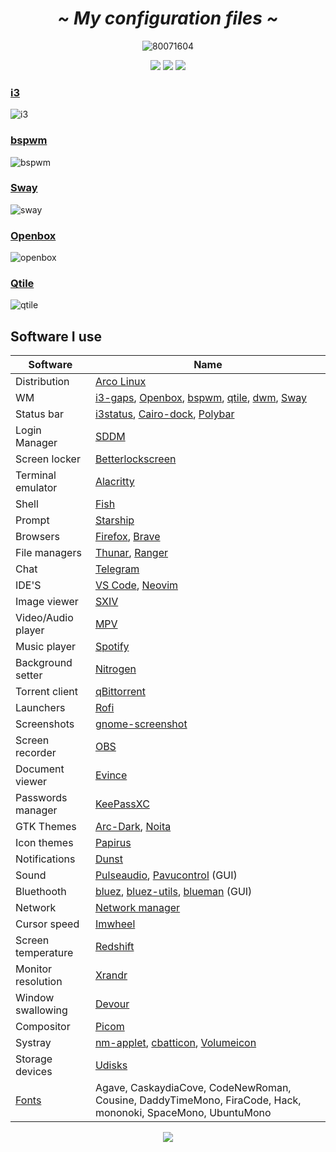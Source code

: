  <!-- HEADERS -->
 <h1 align="center">
  <b> 
   <i>
    ~ My configuration files ~
   </i>
  </b>
</h1>
 
 <div align="center">
 
 ![80071604](https://user-images.githubusercontent.com/80071604/182917042-84604a3d-41e2-418b-9229-0ee5f1c684b6.png)

 </div>
  
<div align="center">
  <img src="https://img.shields.io/github/stars/jorgeloopzz/dotfiles?color=%23BB9AF7&style=for-the-badge"> 
  <img src="https://img.shields.io/badge/Open%20Source-%E2%9D%A4%EF%B8%8F-23bb9a?style=for-the-badge"> 
  <img src="https://img.shields.io/badge/Linux-%F0%9F%90%A7-9cf?style=for-the-badge"> 
</div>

### [i3](https://github.com/jorgeloopzz/dotfiles/tree/master/.config/i3)
![i3](https://raw.githubusercontent.com/jorgeloopzz/dotfiles/master/.screenshots/i3-ex.png)

### [bspwm](https://github.com/jorgeloopzz/dotfiles/tree/master/.config/bspwm)
![bspwm](https://raw.githubusercontent.com/jorgeloopzz/dotfiles/master/.screenshots/bspwm-ex.png)

### [Sway](https://github.com/jorgeloopzz/dotfiles/tree/master/.config/sway)
![sway](https://raw.githubusercontent.com/jorgeloopzz/dotfiles/master/.screenshots/sway-ex.png)

### [Openbox](https://github.com/jorgeloopzz/dotfiles/tree/master/.config/openbox)
![openbox](https://raw.githubusercontent.com/jorgeloopzz/dotfiles/master/.screenshots/openbox-ex.png)

### [Qtile](https://github.com/jorgeloopzz/dotfiles/tree/master/.config/qtile)
![qtile](https://raw.githubusercontent.com/jorgeloopzz/dotfiles/master/.screenshots/qtile-ex.png)

## Software I use
|Software		| Name																	|
|-----------------------|---------------------------------------------------------------------------------------------------------------------------------------|
| Distribution		| [Arco Linux](https://arcolinux.com/)													|
| WM			| [i3-gaps](https://i3wm.org/), [Openbox](https://wiki.archlinux.org/title/Openbox), [bspwm](https://wiki.archlinux.org/title/Bspwm), [qtile](https://wiki.archlinux.org/title/Qtile), [dwm](https://dwm.suckless.org/), [Sway](https://wiki.archlinux.org/title/Sway)|
| Status bar		| [i3status](https://i3wm.org/docs/i3status.html), [Cairo-dock](https://wiki.archlinux.org/title/Cairo-Dock), [Polybar](https://github.com/polybar/polybar)|
| Login Manager		| [SDDM](https://wiki.archlinux.org/title/SDDM)												|
| Screen locker		| [Betterlockscreen](https://github.com/betterlockscreen/betterlockscreen)								|
| Terminal emulator	| [Alacritty](https://wiki.archlinux.org/title/Alacritty)										|
| Shell			| [Fish](https://fishshell.com/)													|
| Prompt		| [Starship](https://starship.rs/)													|
| Browsers		| [Firefox](https://www.mozilla.org/en-US/firefox/new/), [Brave](https://brave.com/)							|
| File managers		| [Thunar](https://wiki.archlinux.org/title/Thunar), [Ranger](https://wiki.archlinux.org/title/Ranger)					|
| Chat			| [Telegram](https://desktop.telegram.org/)												|
| IDE'S			| [VS Code](https://wiki.archlinux.org/title/Visual_Studio_Code), [Neovim](https://wiki.archlinux.org/title/Neovim)			|
| Image viewer		| [SXIV](https://wiki.archlinux.org/title/Sxiv)												|
| Video/Audio player	| [MPV](https://wiki.archlinux.org/title/Mpv)												|
| Music player		| [Spotify](https://wiki.archlinux.org/title/Spotify)											|
| Background setter	| [Nitrogen](https://wiki.archlinux.org/title/Nitrogen)											|
| Torrent client	| [qBittorrent](https://www.qbittorrent.org/)												|
| Launchers		| [Rofi](https://wiki.archlinux.org/title/Rofi) 											|
| Screenshots		| [gnome-screenshot](https://github.com/GNOME/gnome-screenshot)										|
| Screen recorder	| [OBS](https://wiki.archlinux.org/title/Open_Broadcaster_Software)									|
| Document viewer	| [Evince](https://wiki.archlinux.org/title/GNOME/Document_viewer)									|
| Passwords manager	| [KeePassXC](https://keepassxc.org/)													|
| GTK Themes		| [Arc-Dark](https://www.gnome-look.org/p/1181106/), [Noita](https://github.com/addy-dclxvi/gtk-theme-collections)			|
| Icon themes		| [Papirus](https://github.com/PapirusDevelopmentTeam/papirus-icon-theme)								|
| Notifications		| [Dunst](https://wiki.archlinux.org/title/Dunst)											|
| Sound			| [Pulseaudio](https://wiki.archlinux.org/title/PulseAudio), [Pavucontrol](https://github.com/pulseaudio/pavucontrol) (GUI)		|
| Bluethooth		| [bluez](https://wiki.archlinux.org/title/bluetooth), [bluez-utils](https://wiki.archlinux.org/title/bluetooth), [blueman](https://github.com/blueman-project/blueman) (GUI)	|
| Network		| [Network manager](https://wiki.archlinux.org/title/NetworkManager)									|
| Cursor speed		| [Imwheel](https://wiki.archlinux.org/title/IMWheel)											|
| Screen temperature	| [Redshift](https://wiki.archlinux.org/title/Redshift)											|
| Monitor resolution	| [Xrandr](https://wiki.archlinux.org/title/Xrandr)											|
| Window swallowing	| [Devour](https://github.com/salman-abedin/devour)											|
| Compositor		| [Picom](https://wiki.archlinux.org/title/Picom)											|
| Systray		| [nm-applet](https://wiki.archlinux.org/title/NetworkManager#nm-applet), [cbatticon](https://github.com/valr/cbatticon), [Volumeicon](https://github.com/Maato/volumeicon)|
| Storage devices	| [Udisks](https://wiki.archlinux.org/title/Udisks)											|
| [Fonts](https://www.nerdfonts.com/font-downloads) | Agave, CaskaydiaCove, CodeNewRoman, Cousine, DaddyTimeMono, FiraCode, Hack, mononoki, SpaceMono, UbuntuMono|

<p align="center"><img src="https://img.shields.io/static/v1.svg?style=flat-square&label=License&message=MIT&logoColor=eceff4&logo=github&colorA=1A1B26&colorB=F7768E"/></p>

